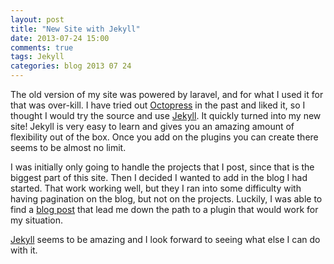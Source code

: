 ```yaml
---
layout: post
title: "New Site with Jekyll"
date: 2013-07-24 15:00
comments: true
tags: Jekyll
categories: blog 2013 07 24
---
```

The old version of my site was powered by laravel, and for what I used it for that was over-kill. I have tried out [Octopress](http://octopress.org) in the past and liked it, so I thought I would try the source and use [Jekyll](http://jekyllrb.com). It quickly turned into my new site! Jekyll is very easy to learn and gives you an amazing amount of flexibility out of the box. Once you add on the plugins you can create there seems to be almost no limit.

I was initially only going to handle the projects that I post, since that is the biggest part of this site. Then I decided I wanted to add in the blog I had started. That work working well, but they I ran into some difficulty with having pagination on the blog, but not on the projects. Luckily, I was able to find a [blog post](http://realjenius.com/2012/12/01/jekyll-category-tag-paging-feeds/) that lead me down the path to a plugin that would work for my situation.

[Jekyll](http://jekyllrb.com) seems to be amazing and I look forward to seeing what else I can do with it.